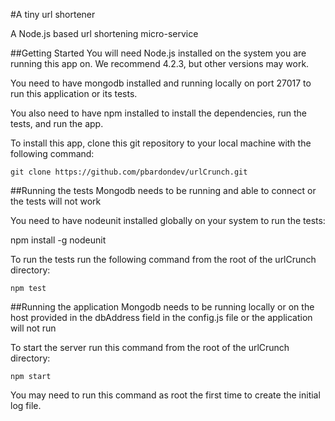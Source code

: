 #A tiny url shortener

A Node.js based url shortening micro-service

##Getting Started
You will need Node.js installed on the system you are running this app on. We recommend 4.2.3, but other versions may work.

You need to have mongodb installed and running locally on port 27017 to run this application or its tests.

You also need to have npm installed to install the dependencies, run the tests, and run the app.

To install this app, clone this git repository to your local machine with the following command:

    git clone https://github.com/pbardondev/urlCrunch.git


##Running the tests
Mongodb needs to be running and able to connect or the tests will not work

You need to have nodeunit installed globally on your system to run the tests:

npm install -g nodeunit

To run the tests run the following command from the root of the urlCrunch directory:

    npm test

##Running the application
Mongodb needs to be running locally or on the host provided in the dbAddress field in the config.js file or the application will not run

To start the server run this command from the root of the urlCrunch directory:

    npm start

You may need to run this command as root the first time to create the initial log file.
